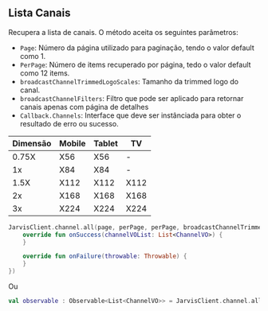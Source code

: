 ## Lista Canais

Recupera a lista de canais. O método aceita os seguintes parâmetros:

* `Page`: Número da página utilizado para paginação, tendo o valor default como 1.
* `PerPage`: Número de items recuperado por página, tedo o valor default como 12 items.
* `broadcastChannelTrimmedLogoScales`: Tamanho da trimmed logo do canal.
* `broadcastChannelFilters`: Filtro que pode ser aplicado para retornar canais apenas com página de detalhes
* `Callback.Channels`: Interface que deve ser instânciada para obter o resultado de erro ou sucesso.

| Dimensão  | Mobile | Tablet | TV |
|---|---|---|---|
| 0.75X | X56 | X56 | -
| 1x | X84 |  X84 | -
| 1.5X | X112 | X112 | X112
| 2x | X168 | X168  | X168
| 3x | X224 | X224 | X224

``` kotlin
JarvisClient.channel.all(page, perPage, perPage, broadcastChannelTrimmedLogoScales, broadcastChannelFilters, object : Callback.Channels {
    override fun onSuccess(channelVOList: List<ChannelVO>) {
    }

    override fun onFailure(throwable: Throwable) {
    }
})
```
        
Ou

``` kotlin
val observable : Observable<List<ChannelVO>> = JarvisClient.channel.all(page, perPage, perPage, broadcastChannelTrimmedLogoScales, broadcastChannelFilters)
```


 